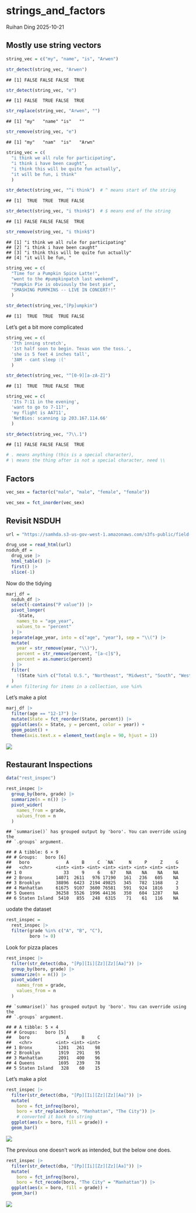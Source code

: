 strings_and_factors
================
Ruihan Ding
2025-10-21

## Mostly use string vectors

``` r
string_vec = c("my", "name", "is", "Arwen")

str_detect(string_vec, "Arwen")
```

    ## [1] FALSE FALSE FALSE  TRUE

``` r
str_detect(string_vec, "e")
```

    ## [1] FALSE  TRUE FALSE  TRUE

``` r
str_replace(string_vec, "Arwen", "")
```

    ## [1] "my"   "name" "is"   ""

``` r
str_remove(string_vec, "e")
```

    ## [1] "my"   "nam"  "is"   "Arwn"

``` r
string_vec = c(
  "i think we all rule for participating",
  "i think i have been caught",
  "i think this will be quite fun actually",
  "it will be fun, i think"
  )

str_detect(string_vec, "^i think")  # ^ means start of the string
```

    ## [1]  TRUE  TRUE  TRUE FALSE

``` r
str_detect(string_vec, "i think$")  # $ means end of the string
```

    ## [1] FALSE FALSE FALSE  TRUE

``` r
str_remove(string_vec, "i think$")
```

    ## [1] "i think we all rule for participating"  
    ## [2] "i think i have been caught"             
    ## [3] "i think this will be quite fun actually"
    ## [4] "it will be fun, "

``` r
string_vec = c(
  "Time for a Pumpkin Spice Latte!",
  "went to the #pumpkinpatch last weekend",
  "Pumpkin Pie is obviously the best pie",
  "SMASHING PUMPKINS -- LIVE IN CONCERT!!"
  )

str_detect(string_vec,"[Pp]umpkin")
```

    ## [1]  TRUE  TRUE  TRUE FALSE

Let’s get a bit more complicated

``` r
string_vec = c(
  '7th inning stretch',
  '1st half soon to begin. Texas won the toss.',
  'she is 5 feet 4 inches tall',
  '3AM - cant sleep :('
  )

str_detect(string_vec, "^[0-9][a-zA-Z]")
```

    ## [1]  TRUE  TRUE FALSE  TRUE

``` r
string_vec = c(
  'Its 7:11 in the evening',
  'want to go to 7-11?',
  'my flight is AA711',
  'NetBios: scanning ip 203.167.114.66'
  )

str_detect(string_vec, "7\\.1")
```

    ## [1] FALSE FALSE FALSE  TRUE

``` r
# . means anything (this is a special character),
# \ means the thing after is not a special character, need \\
```

## Factors

``` r
vec_sex = factor(c("male", "male", "female", "female"))

vec_sex = fct_inorder(vec_sex)
```

## Revisit NSDUH

``` r
url = "https://samhda.s3-us-gov-west-1.amazonaws.com/s3fs-public/field-uploads/2k15StateFiles/NSDUHsaeShortTermCHG2015.htm"

drug_use = read_html(url)
nsduh_df = 
  drug_use |> 
  html_table() |> 
  first() |>
  slice(-1)
```

Now do the tidying

``` r
marj_df =
  nsduh_df |> 
  select(-contains("P value")) |> 
  pivot_longer(
    -State,
    names_to = "age_year",
    values_to = "percent"
  ) |> 
  separate(age_year, into = c("age", "year"), sep = "\\(") |> 
  mutate(
    year = str_remove(year, "\\)"),
    percent = str_remove(percent, "[a-c]$"),
    percent = as.numeric(percent)
  ) |> 
  filter(
    !(State %in% c("Total U.S.", "Northeast", "Midwest", "South", "West"))
  )
# when filtering for items in a collection, use %in%
```

Let’s make a plot

``` r
marj_df |> 
  filter(age == "12-17") |> 
  mutate(State = fct_reorder(State, percent)) |> 
  ggplot(aes(x = State, y = percent, color = year)) +
  geom_point() +
  theme(axis.text.x = element_text(angle = 90, hjust = 1))
```

![](string_factor_files/figure-gfm/unnamed-chunk-9-1.png)<!-- -->

## Restaurant Inspections

``` r
data("rest_inspec")
```

``` r
rest_inspec |> 
  group_by(boro, grade) |> 
  summarize(n = n()) |> 
  pivot_wider(
    names_from = grade,
    values_from = n
  )
```

    ## `summarise()` has grouped output by 'boro'. You can override using the
    ## `.groups` argument.

    ## # A tibble: 6 × 9
    ## # Groups:   boro [6]
    ##   boro              A     B     C  `NA`     N     P     Z     G
    ##   <chr>         <int> <int> <int> <int> <int> <int> <int> <int>
    ## 1 0                33     9     6    67    NA    NA    NA    NA
    ## 2 Bronx         14071  2611   976 17190   161   236   605    NA
    ## 3 Brooklyn      38896  6423  2194 49825   345   782  1168     2
    ## 4 Manhattan     61675  9107  3600 76581   591   924  1816     3
    ## 5 Queens        36258  5526  1996 44136   350   604  1287    NA
    ## 6 Staten Island  5410   855   248  6315    71    61   116    NA

uodate the dataset

``` r
rest_inspec = 
  rest_inspec |> 
  filter(grade %in% c("A", "B", "C"),
         boro != 0)
```

Look for pizza places

``` r
rest_inspec |> 
  filter(str_detect(dba, "[Pp][Ii][Zz][Zz][Aa]")) |> 
  group_by(boro, grade) |> 
  summarize(n = n()) |> 
  pivot_wider(
    names_from = grade,
    values_from = n
  )
```

    ## `summarise()` has grouped output by 'boro'. You can override using the
    ## `.groups` argument.

    ## # A tibble: 5 × 4
    ## # Groups:   boro [5]
    ##   boro              A     B     C
    ##   <chr>         <int> <int> <int>
    ## 1 Bronx          1201   261    98
    ## 2 Brooklyn       1919   291    95
    ## 3 Manhattan      2091   400    96
    ## 4 Queens         1695   239    78
    ## 5 Staten Island   328    60    15

Let’s make a plot

``` r
rest_inspec |> 
  filter(str_detect(dba, "[Pp][Ii][Zz][Zz][Aa]")) |> 
  mutate(
    boro = fct_infreq(boro),
    boro = str_replace(boro, "Manhattan", "The City")) |>  
    # converted it back to string
  ggplot(aes(x = boro, fill = grade)) +
  geom_bar()
```

![](string_factor_files/figure-gfm/unnamed-chunk-14-1.png)<!-- -->

The previous one doesn’t work as intended, but the below one does.

``` r
rest_inspec |> 
  filter(str_detect(dba, "[Pp][Ii][Zz][Zz][Aa]")) |> 
  mutate(
    boro = fct_infreq(boro),
    boro = fct_recode(boro, "The City" = "Manhattan")) |>  
  ggplot(aes(x = boro, fill = grade)) +
  geom_bar()
```

![](string_factor_files/figure-gfm/unnamed-chunk-15-1.png)<!-- -->
